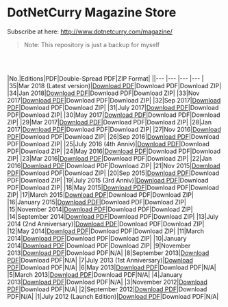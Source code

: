 # DotNetCurry Magazine Store
Subscribe at here: http://www.dotnetcurry.com/magazine/

> Note: This repository is just a backup for myself

<br /><br />

|No.|Editions|PDF|Double-Spread PDF|ZIP Format|
||--- |--- |--- |--- |
|35|Mar 2018 (Latest version)|<a href="Files\35%20-%20Mar%202018\pdf.pdf" target="_blank">Download PDF</a>|Download PDF|Download ZIP|
|34|Jan 2018|<a href="Files\34%20-%20Jan%202018\pdf.pdf" target="_blank">Download PDF</a>|Download PDF|Download ZIP|
|33|Nov 2017|<a href="Files\33%20-%20Nov%202017\pdf.pdf" target="_blank">Download PDF</a>|Download PDF|Download ZIP|
|32|Sep 2017|<a href="Files\32%20-%20Sep%202017\pdf.pdf" target="_blank">Download PDF</a>|Download PDF|Download ZIP|
|31|July 2017|<a href="Files\31%20-%20July%202017\pdf.pdf" target="_blank">Download PDF</a>|Download PDF|Download ZIP|
|30|May 2017|<a href="Files\30%20-%20May%202017\pdf.pdf" target="_blank">Download PDF</a>|Download PDF|Download ZIP|
|29|Mar 2017|<a href="Files\29%20-%20Mar%202017\pdf.pdf" target="_blank">Download PDF</a>|Download PDF|Download ZIP|
|28|Jan 2017|<a href="Files\28%20-%20Jan%202017\pdf.pdf" target="_blank">Download PDF</a>|Download PDF|Download ZIP|
|27|Nov 2016|<a href="Files\27%20-%20Nov%202016\pdf.pdf" target="_blank">Download PDF</a>|Download PDF|Download ZIP|
|26|Sep 2016|<a href="Files\26%20-%20Sep%202016\pdf.pdf" target="_blank">Download PDF</a>|Download PDF|Download ZIP|
|25|July 2016 (4th Anniv)|<a href="Files\25%20-%20July%202016%20(4th%20Anniv)\pdf.pdf" target="_blank">Download PDF</a>|Download PDF|Download ZIP|
|24|May 2016|<a href="Files\24%20-%20May%202016\pdf.pdf" target="_blank">Download PDF</a>|Download PDF|Download ZIP|
|23|Mar 2016|<a href="Files\23%20-%20Mar%202016\pdf.pdf" target="_blank">Download PDF</a>|Download PDF|Download ZIP|
|22|Jan 2016|<a href="Files\22%20-%20Jan%202016\pdf.pdf" target="_blank">Download PDF</a>|Download PDF|Download ZIP|
|21|Nov 2015|<a href="Files\21%20-%20Nov%202015\pdf.pdf" target="_blank">Download PDF</a>|Download PDF|Download ZIP|
|20|Sep 2015|<a href="Files\20%20-%20Sep%202015\pdf.pdf" target="_blank">Download PDF</a>|Download PDF|Download ZIP|
|19|July 2015 (3rd Anniv)|<a href="Files\19%20-%20July%202015%20(3rd%20Anniv)\pdf.pdf" target="_blank">Download PDF</a>|Download PDF|Download ZIP|
|18|May 2015|<a href="Files\18%20-%20May%202015\pdf.pdf" target="_blank">Download PDF</a>|Download PDF|Download ZIP|
|17|March 2015|<a href="Files\17%20-%20March%202015\pdf.pdf" target="_blank">Download PDF</a>|Download PDF|Download ZIP|
|16|January 2015|<a href="Files\16%20-%20January%202015\pdf.pdf" target="_blank">Download PDF</a>|Download PDF|Download ZIP|
|15|November 2014|<a href="Files\15%20-%20November%202014\pdf.pdf" target="_blank">Download PDF</a>|Download PDF|Download ZIP|
|14|September 2014|<a href="Files\14%20-%20September%202014\pdf.pdf" target="_blank">Download PDF</a>|Download PDF|Download ZIP|
|13|July 2014 (2nd Anniversary)|<a href="Files\13%20-%20July%202014%20(2nd%20Anniversary)\pdf.pdf" target="_blank">Download PDF</a>|Download PDF|Download ZIP|
|12|May 2014|<a href="Files\12%20-%20May%202014\pdf.pdf" target="_blank">Download PDF</a>|Download PDF|Download ZIP|
|11|March 2014|<a href="Files\11%20-%20March%202014\pdf.pdf" target="_blank">Download PDF</a>|Download PDF|Download ZIP|
|10|January 2014|<a href="Files\10%20-%20January%202014\pdf.pdf" target="_blank">Download PDF</a>|Download PDF|Download ZIP|
|9|November 2013|<a href="Files\9%20-%20November%202013\pdf.pdf" target="_blank">Download PDF</a>|Download PDF|N/A|
|8|September 2013|<a href="Files\8%20-%20September%202013\pdf.pdf" target="_blank">Download PDF</a>|Download PDF|N/A|
|7|July 2013 (1st Anniversary)|<a href="Files\7%20-%20July%202013%20(1st%20Anniversary)\pdf.pdf" target="_blank">Download PDF</a>|Download PDF|N/A|
|6|May 2013|<a href="Files\6%20-%20May%202013\pdf.pdf" target="_blank">Download PDF</a>|Download PDF|N/A|
|5|March 2013|<a href="Files\5%20-%20March%202013\pdf.pdf" target="_blank">Download PDF</a>|Download PDF|N/A|
|4|January 2013|<a href="Files\4%20-%20January%202013\pdf.pdf" target="_blank">Download PDF</a>|Download PDF|N/A|
|3|November 2012|<a href="Files\3%20-%20November%202012\pdf.pdf" target="_blank">Download PDF</a>|Download PDF|N/A|
|2|September 2012|<a href="Files\2%20-%20September%202012\pdf.pdf" target="_blank">Download PDF</a>|Download PDF|N/A|
|1|July 2012 (Launch Edition)|<a href="Files\1%20-%20July%202012%20(Launch%20Edition)\pdf.pdf" target="_blank">Download PDF</a>|Download PDF|N/A|
